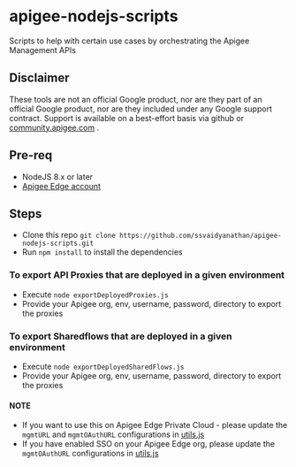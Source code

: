 # apigee-nodejs-scripts
Scripts to help with certain use cases by orchestrating the Apigee Management APIs

## Disclaimer
These tools are not an official Google product, nor are they part of an official Google product, nor are they included under any Google support contract.
Support is available on a best-effort basis via github or [community.apigee.com](https://community.apigee.com) .


## Pre-req
- NodeJS 8.x or later
- [Apigee Edge account](https://apigee.com/edge)

## Steps
- Clone this repo `git clone https://github.com/ssvaidyanathan/apigee-nodejs-scripts.git`
- Run `npm install` to install the dependencies

### To export API Proxies that are deployed in a given environment
- Execute `node exportDeployedProxies.js`
- Provide your Apigee org, env, username, password, directory to export the proxies

### To export Sharedflows that are deployed in a given environment
- Execute `node exportDeployedSharedFlows.js`
- Provide your Apigee org, env, username, password, directory to export the proxies



#### NOTE
- If you want to use this on Apigee Edge Private Cloud - please update the `mgmtURL` and `mgmtOAuthURL` configurations in [utils.js](./utils.js)
- If you have enabled SSO on your Apigee Edge org, please update the `mgmtOAuthURL` configurations in [utils.js](./utils.js)
